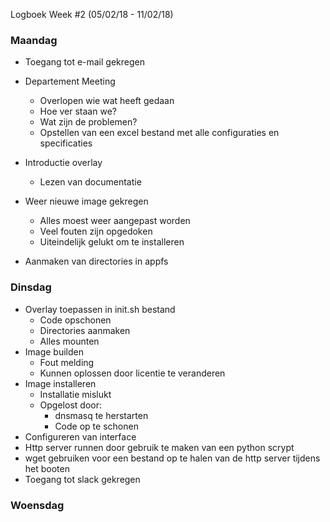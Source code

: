  Logboek Week #2 (05/02/18 - 11/02/18)
### Maandag
* Toegang tot e-mail gekregen
*  Departement Meeting
   * Overlopen wie wat heeft gedaan
   * Hoe ver staan we?
   * Wat zijn de problemen?
   * Opstellen van een excel bestand met alle configuraties en specificaties
* Introductie overlay
  * Lezen van documentatie
* Weer nieuwe image gekregen
   * Alles moest weer aangepast worden
   * Veel fouten zijn opgedoken
   * Uiteindelijk gelukt om te installeren
  
* Aanmaken van directories in appfs

### Dinsdag
* Overlay toepassen in init.sh bestand
   * Code opschonen
   * Directories aanmaken
   * Alles mounten
* Image builden
  * Fout melding
  * Kunnen oplossen door licentie te veranderen
* Image installeren
   * Installatie mislukt
   * Opgelost door: 
      * dnsmasq te herstarten
      * Code op te schonen
* Configureren van interface
* Http server runnen door gebruik te maken van een python scrypt 
* wget gebruiken voor een bestand op te halen van de http server tijdens het booten
* Toegang tot slack gekregen

### Woensdag


  

